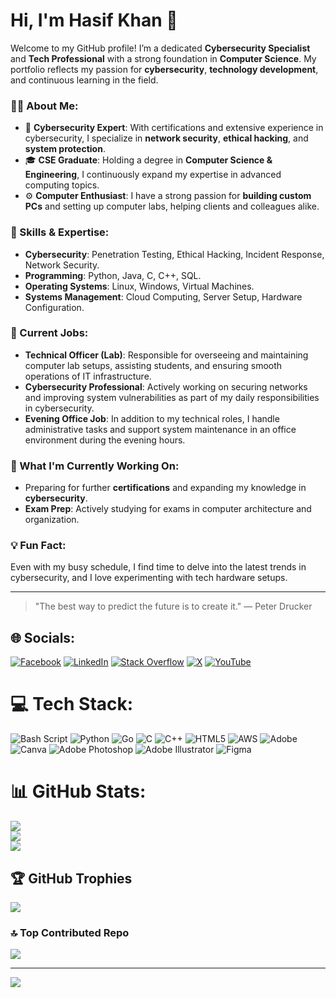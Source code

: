 # Hi, I'm Hasif Khan 👋

Welcome to my GitHub profile! I’m a dedicated **Cybersecurity Specialist** and **Tech Professional** with a strong foundation in **Computer Science**. My portfolio reflects my passion for **cybersecurity**, **technology development**, and continuous learning in the field.

### 👨‍💻 About Me:
- 🔐 **Cybersecurity Expert**: With certifications and extensive experience in cybersecurity, I specialize in **network security**, **ethical hacking**, and **system protection**.
- 🎓 **CSE Graduate**: Holding a degree in **Computer Science & Engineering**, I continuously expand my expertise in advanced computing topics.
- ⚙️ **Computer Enthusiast**: I have a strong passion for **building custom PCs** and setting up computer labs, helping clients and colleagues alike.

### 🔧 Skills & Expertise:
- **Cybersecurity**: Penetration Testing, Ethical Hacking, Incident Response, Network Security.
- **Programming**: Python, Java, C, C++, SQL.
- **Operating Systems**: Linux, Windows, Virtual Machines.
- **Systems Management**: Cloud Computing, Server Setup, Hardware Configuration.

### 💼 Current Jobs:
- **Technical Officer (Lab)**: Responsible for overseeing and maintaining computer lab setups, assisting students, and ensuring smooth operations of IT infrastructure.
- **Cybersecurity Professional**: Actively working on securing networks and improving system vulnerabilities as part of my daily responsibilities in cybersecurity.
- **Evening Office Job**: In addition to my technical roles, I handle administrative tasks and support system maintenance in an office environment during the evening hours.

### 🌱 What I'm Currently Working On:
- Preparing for further **certifications** and expanding my knowledge in **cybersecurity**.
- **Exam Prep**: Actively studying for exams in computer architecture and organization.


### 💡 Fun Fact:
Even with my busy schedule, I find time to delve into the latest trends in cybersecurity, and I love experimenting with tech hardware setups.

---

> "The best way to predict the future is to create it." — Peter Drucker

## 🌐 Socials:
[![Facebook](https://img.shields.io/badge/Facebook-%231877F2.svg?logo=Facebook&logoColor=white)](https://facebook.com/mr.hasifkhan) [![LinkedIn](https://img.shields.io/badge/LinkedIn-%230077B5.svg?logo=linkedin&logoColor=white)](https://linkedin.com/in/hasifkhan) [![Stack Overflow](https://img.shields.io/badge/-Stackoverflow-FE7A16?logo=stack-overflow&logoColor=white)](https://stackoverflow.com/users/27904669/hasif-khan) [![X](https://img.shields.io/badge/X-black.svg?logo=X&logoColor=white)](https://x.com/mrhasifkhan) [![YouTube](https://img.shields.io/badge/YouTube-%23FF0000.svg?logo=YouTube&logoColor=white)](https://youtube.com/@UCmdcx_nuhG0iSM42vYreccg) 

# 💻 Tech Stack:
![Bash Script](https://img.shields.io/badge/bash_script-%23121011.svg?style=for-the-badge&logo=gnu-bash&logoColor=white) ![Python](https://img.shields.io/badge/python-3670A0?style=for-the-badge&logo=python&logoColor=ffdd54) ![Go](https://img.shields.io/badge/go-%2300ADD8.svg?style=for-the-badge&logo=go&logoColor=white) ![C](https://img.shields.io/badge/c-%2300599C.svg?style=for-the-badge&logo=c&logoColor=white) ![C++](https://img.shields.io/badge/c++-%2300599C.svg?style=for-the-badge&logo=c%2B%2B&logoColor=white) ![HTML5](https://img.shields.io/badge/html5-%23E34F26.svg?style=for-the-badge&logo=html5&logoColor=white) ![AWS](https://img.shields.io/badge/AWS-%23FF9900.svg?style=for-the-badge&logo=amazon-aws&logoColor=white) ![Adobe](https://img.shields.io/badge/adobe-%23FF0000.svg?style=for-the-badge&logo=adobe&logoColor=white) ![Canva](https://img.shields.io/badge/Canva-%2300C4CC.svg?style=for-the-badge&logo=Canva&logoColor=white) ![Adobe Photoshop](https://img.shields.io/badge/adobe%20photoshop-%2331A8FF.svg?style=for-the-badge&logo=adobe%20photoshop&logoColor=white) ![Adobe Illustrator](https://img.shields.io/badge/adobe%20illustrator-%23FF9A00.svg?style=for-the-badge&logo=adobe%20illustrator&logoColor=white) ![Figma](https://img.shields.io/badge/figma-%23F24E1E.svg?style=for-the-badge&logo=figma&logoColor=white)
# 📊 GitHub Stats:
![](https://github-readme-stats.vercel.app/api?username=Hasifkhan&theme=github_dark_dimmed&hide_border=false&include_all_commits=true&count_private=true)<br/>
![](https://github-readme-streak-stats.herokuapp.com/?user=Hasifkhan&theme=github_dark_dimmed&hide_border=false)<br/>
![](https://github-readme-stats.vercel.app/api/top-langs/?username=Hasifkhan&theme=github_dark_dimmed&hide_border=false&include_all_commits=true&count_private=true&layout=compact)

## 🏆 GitHub Trophies
![](https://github-profile-trophy.vercel.app/?username=Hasifkhan&theme=radical&no-frame=false&no-bg=true&margin-w=4)

### 🔝 Top Contributed Repo
![](https://github-contributor-stats.vercel.app/api?username=Hasifkhan&limit=5&theme=dark&combine_all_yearly_contributions=true)

---
[![](https://visitcount.itsvg.in/api?id=Hasifkhan&icon=0&color=0)](https://visitcount.itsvg.in)

<!-- Proudly created with GPRM ( https://gprm.itsvg.in ) -->